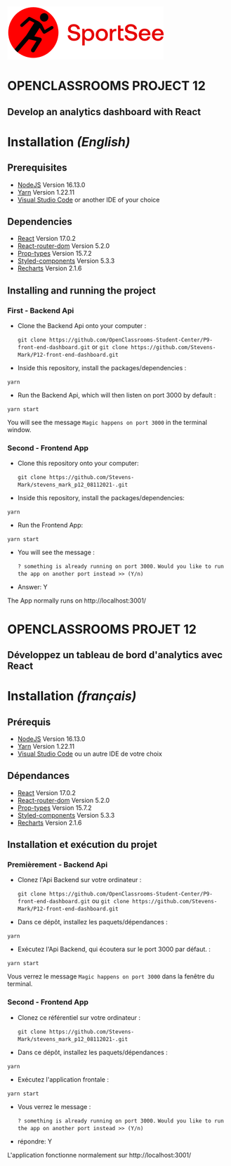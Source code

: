 ![SportSee](/src/assets/logo/sportsSee_logo.svg)

# OPENCLASSROOMS PROJECT 12 

## Develop an analytics dashboard with React


# Installation *(English)*

## Prerequisites

- [NodeJS](https://nodejs.org/en/)  Version 16.13.0 
- [Yarn](https://yarnpkg.com/) Version 1.22.11
- [Visual Studio Code](https://code.visualstudio.com/) or another IDE of your choice

## Dependencies

- [React](https://reactjs.org/) Version 17.0.2
- [React-router-dom](https://v5.reactrouter.com/web/guides/quick-start) Version 5.2.0
- [Prop-types](https://www.npmjs.com/package/prop-types) Version 15.7.2
- [Styled-components](https://styled-components.com/) Version 5.3.3
- [Recharts](https://recharts.org/en-US/) Version 2.1.6


## Installing and running the project

### First - Backend Api

- Clone the Backend Api onto your computer :

  `git clone https://github.com/OpenClassrooms-Student-Center/P9-front-end-dashboard.git`
or
  `git clone https://github.com/Stevens-Mark/P12-front-end-dashboard.git`

- Inside this repository, install the packages/dependencies :

 `yarn`

- Run the Backend Api, which will then listen on port 3000 by default :

 `yarn start`

You will see the message `Magic happens on port 3000` in the terminal window.


### Second - Frontend App

- Clone this repository onto your computer:

  `git clone https://github.com/Stevens-Mark/stevens_mark_p12_08112021-.git`

- Inside this repository, install the packages/dependencies:

 `yarn`

- Run the Frontend App:

 `yarn start`

- You will see the message :

  `? something is already running on port 3000.`
  `Would you like to run the app on another port instead >> (Y/n)`

- Answer: Y

The App normally runs on http://localhost:3001/



# OPENCLASSROOMS PROJET 12

## Développez un tableau de bord d'analytics avec React


# Installation *(français)*


## Prérequis

- [NodeJS](https://nodejs.org/en/)  Version 16.13.0 
- [Yarn](https://yarnpkg.com/) Version 1.22.11
- [Visual Studio Code](https://code.visualstudio.com/) ou un autre IDE de votre choix

## Dépendances

- [React](https://reactjs.org/) Version 17.0.2
- [React-router-dom](https://v5.reactrouter.com/web/guides/quick-start) Version 5.2.0
- [Prop-types](https://www.npmjs.com/package/prop-types) Version 15.7.2
- [Styled-components](https://styled-components.com/) Version 5.3.3
- [Recharts](https://recharts.org/en-US/) Version 2.1.6


## Installation et exécution du projet

### Premièrement - Backend Api

- Clonez l'Api Backend sur votre ordinateur :

  `git clone https://github.com/OpenClassrooms-Student-Center/P9-front-end-dashboard.git`
ou
  `git clone https://github.com/Stevens-Mark/P12-front-end-dashboard.git`

- Dans ce dépôt, installez les paquets/dépendances :

 `yarn`

- Exécutez l'Api Backend, qui écoutera sur le port 3000 par défaut. :

 `yarn start`

Vous verrez le message `Magic happens on port 3000` dans la fenêtre du terminal.


### Second - Frontend App

- Clonez ce référentiel sur votre ordinateur :

  `git clone https://github.com/Stevens-Mark/stevens_mark_p12_08112021-.git`

- Dans ce dépôt, installez les paquets/dépendances :

 `yarn`

- Exécutez l'application frontale :

 `yarn start`

- Vous verrez le message :

  `? something is already running on port 3000.`
  `Would you like to run the app on another port instead >> (Y/n)`

- répondre: Y

L'application fonctionne normalement sur http://localhost:3001/


